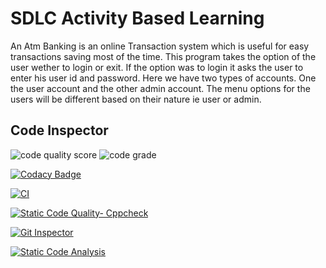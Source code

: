 # SDLC Activity Based Learning

An Atm Banking is an online Transaction system which is useful for easy transactions saving most of the time. This program takes the option of the user wether to login or exit. If the option was to login it asks the user to enter his user id and password.
Here we have two types of accounts. One the user account and the other admin account. The menu options for the users will be different based on their nature ie user or admin.





## Code Inspector


![code quality score](https://www.code-inspector.com/project/24891/score/svg)   ![code grade](https://www.code-inspector.com/project/24891/status/svg)

[![Codacy Badge](https://app.codacy.com/project/badge/Grade/5ed865f6803b4ec7bc67b82def0da7b1)](https://www.codacy.com/gh/302471/STEPIN-PROJECT/dashboard?utm_source=github.com&amp;utm_medium=referral&amp;utm_content=302471/STEPIN-PROJECT&amp;utm_campaign=Badge_Grade)

[![CI](https://github.com/302471/STEPIN-PROJECT/actions/workflows/main.yml/badge.svg)](https://github.com/302471/STEPIN-PROJECT/actions/workflows/main.yml)



[![Static Code Quality- Cppcheck](https://github.com/302471/STEPIN-PROJECT/actions/workflows/cpp.yml/badge.svg)](https://github.com/302471/STEPIN-PROJECT/actions/workflows/cpp.yml)



[![Git Inspector](https://github.com/302471/STEPIN-PROJECT/actions/workflows/Git%20Inspecter.yml/badge.svg)](https://github.com/302471/STEPIN-PROJECT/actions/workflows/Git%20Inspecter.yml)




[![Static Code Analysis](https://github.com/302471/STEPIN-PROJECT/actions/workflows/static%20code.yml/badge.svg)](https://github.com/302471/STEPIN-PROJECT/actions/workflows/static%20code.yml)

